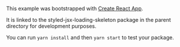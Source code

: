 This example was bootstrapped with [Create React App](https://github.com/facebook/create-react-app).

It is linked to the styled-jsx-loading-skeleton package in the parent directory for development purposes.

You can run `yarn install` and then `yarn start` to test your package.
